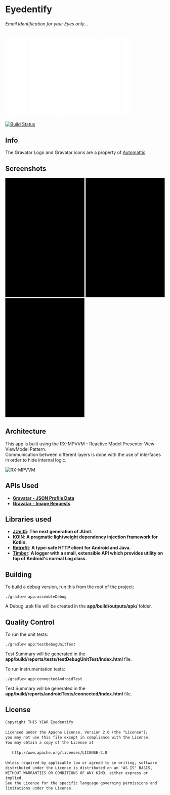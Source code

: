 


Eyedentify
==========
###### Email Identification for your Eyes only...

<img src="images/cover.jpg" alt="Cover"/>  

[![Build Status](https://app.bitrise.io/app/4aee046d11ffe00d/status.svg?token=6lBBrAkmYlnzp8Ufl3M0qg&branch=master)](https://app.bitrise.io/app/4aee046d11ffe00d)

Info
----------
The Gravatar Logo and Gravatar icons are a property of <a href="https://automattic.com/" title="Automattic">Automattic</a>.

Screenshots
----------

<img src="images/scr_main.jpg" width="250"> <img src="images/scr_search.jpg" width="250"> <img src="images/scr_result.jpg" width="250">


Architecture
----------
This app is built using the RX-MPVVM - Reactive Model Presenter View  ViewModel Pattern.  
Communication between different layers is done with the use of interfaces in order to hide internal logic.

<img src="images/android_rx_mpvvm.png" alt="RX-MPVVM"/>

APIs Used
----------
- [**Gravatar - JSON Profile Data**](https://en.gravatar.com/site/implement/profiles/json/)
- [**Gravatar - Image Requests**](https://en.gravatar.com/site/implement/images/)


Libraries used
----------
- [**JUnit5**](https://junit.org/junit5/): **The next generation of JUnit.**
- [**KOIN**](https://insert-koin.io/): **A pragmatic lightweight dependency injection framework for Kotlin.**  
- [**Retrofit**](https://square.github.io/retrofit/): **A type-safe HTTP client for Android and Java.**
- [**Timber**](https://github.com/JakeWharton/timber): **A logger with a small, extensible API which provides utility on top of Android's normal Log class.**


Building
----------

To build a debug version, run this from the root of the project:

    ./gradlew app:assembleDebug
A Debug .apk file will be created in the **app/build/outputs/apk/** folder.

Quality Control
----------

To run the unit tests:

	./gradlew app:testDebugUnitTest
Test Summary will be generated in the **app/build/reports/tests/testDebugUnitTest/index.html** file.

To run instrumentation tests:

	./gradlew app:connectedAndroidTest
Test Summary will be generated in the **app/build/reports/androidTests/connected/index.html** file.

  License
----------

    Copyright THIS YEAR Eyedentify

    Licensed under the Apache License, Version 2.0 (the "License");
    you may not use this file except in compliance with the License.
    You may obtain a copy of the License at

       http://www.apache.org/licenses/LICENSE-2.0

    Unless required by applicable law or agreed to in writing, software
    distributed under the License is distributed on an "AS IS" BASIS,
    WITHOUT WARRANTIES OR CONDITIONS OF ANY KIND, either express or implied.
    See the License for the specific language governing permissions and
    limitations under the License.
